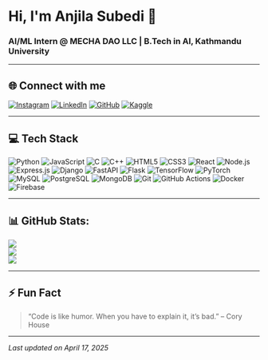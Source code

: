 <!-- Banner Image -->
# Hi, I'm Anjila Subedi 👋

### AI/ML Intern @ MECHA DAO LLC | B.Tech in AI, Kathmandu University

---

## 🌐 Connect with me

[![Instagram](https://img.shields.io/badge/Instagram-%23E4405F.svg?logo=Instagram&logoColor=white)](https://www.instagram.com/papermoon98/) 
[![LinkedIn](https://img.shields.io/badge/LinkedIn-%230077B5.svg?logo=linkedin&logoColor=white)](https://www.linkedin.com/in/anjila-subedi-067a6a1a0/) 
[![GitHub](https://img.shields.io/badge/GitHub-%23121011.svg?logo=github&logoColor=white)](https://github.com/Anjila-26) 
[![Kaggle](https://img.shields.io/badge/Kaggle-%23007ACC.svg?logo=kaggle&logoColor=white)](https://www.kaggle.com/anjilasubedi)

---

## 💻 Tech Stack

![Python](https://img.shields.io/badge/python-3670A0?style=for-the-badge&logo=python&logoColor=ffdd54) 
![JavaScript](https://img.shields.io/badge/javascript-%23323330.svg?style=for-the-badge&logo=javascript&logoColor=%23F7DF1E) 
![C](https://img.shields.io/badge/c-%2300599C.svg?style=for-the-badge&logo=c&logoColor=white) 
![C++](https://img.shields.io/badge/c++-%2300599C.svg?style=for-the-badge&logo=c%2B%2B&logoColor=white) 
![HTML5](https://img.shields.io/badge/html5-%23E34F26.svg?style=for-the-badge&logo=html5&logoColor=white) 
![CSS3](https://img.shields.io/badge/css3-%231572B6.svg?style=for-the-badge&logo=css3&logoColor=white) 
![React](https://img.shields.io/badge/react-%2320232a.svg?style=for-the-badge&logo=react&logoColor=%2361DAFB) 
![Node.js](https://img.shields.io/badge/node.js-339933?style=for-the-badge&logo=node.js&logoColor=white) 
![Express.js](https://img.shields.io/badge/express.js-%23404d59.svg?style=for-the-badge&logo=express&logoColor=%2361DAFB) 
![Django](https://img.shields.io/badge/django-%23092E20.svg?style=for-the-badge&logo=django&logoColor=white) 
![FastAPI](https://img.shields.io/badge/FastAPI-005571?style=for-the-badge&logo=fastapi) 
![Flask](https://img.shields.io/badge/flask-%23000.svg?style=for-the-badge&logo=flask&logoColor=white) 
![TensorFlow](https://img.shields.io/badge/TensorFlow-%23FF6F00.svg?style=for-the-badge&logo=TensorFlow&logoColor=white) 
![PyTorch](https://img.shields.io/badge/PyTorch-%23EE4C2C.svg?style=for-the-badge&logo=PyTorch&logoColor=white) 
![MySQL](https://img.shields.io/badge/mysql-4479A1.svg?style=for-the-badge&logo=mysql&logoColor=white) 
![PostgreSQL](https://img.shields.io/badge/postgres-%23316192.svg?style=for-the-badge&logo=postgresql&logoColor=white) 
![MongoDB](https://img.shields.io/badge/MongoDB-%234ea94b.svg?style=for-the-badge&logo=mongodb&logoColor=white) 
![Git](https://img.shields.io/badge/git-%23F05033.svg?style=for-the-badge&logo=git&logoColor=white) 
![GitHub Actions](https://img.shields.io/badge/github%20actions-%232671E5.svg?style=for-the-badge&logo=githubactions&logoColor=white) 
![Docker](https://img.shields.io/badge/docker-%230db7ed.svg?style=for-the-badge&logo=docker&logoColor=white) 
![Firebase](https://img.shields.io/badge/firebase-%23039BE5.svg?style=for-the-badge&logo=firebase) 

---

## 📊 GitHub Stats:
![](https://github-readme-stats.vercel.app/api?username=Anjila-26&theme=dark&hide_border=false&include_all_commits=false&count_private=false)<br/>
![](https://nirzak-streak-stats.vercel.app/?user=Anjila-26&theme=dark&hide_border=false)<br/>
![](https://github-readme-stats.vercel.app/api/top-langs/?username=Anjila-26&theme=dark&hide_border=false&include_all_commits=false&count_private=false&layout=compact)

---

## ⚡ Fun Fact

> “Code is like humor. When you have to explain it, it’s bad.” – Cory House

---

*Last updated on April 17, 2025*


